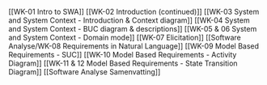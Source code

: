 [[WK-01 Intro to SWA]]
[[WK-02 Introduction (continued)]]
[[WK-03 System and System Context - Introduction & Context diagram]]
[[WK-04 System and System Context - BUC diagram & descriptions]]
[[WK-05 & 06 System and System Context - Domain mode]]
[[WK-07 Elicitation]]
[[Software Analyse/WK-08 Requirements in Natural Language]]
[[WK-09 Model Based Requirements - SUC]]
[[WK-10 Model Based Requirements - Activity Diagram]]
[[WK-11 & 12 Model Based Requirements - State Transition Diagram]]
[[Software Analyse Samenvatting]]
